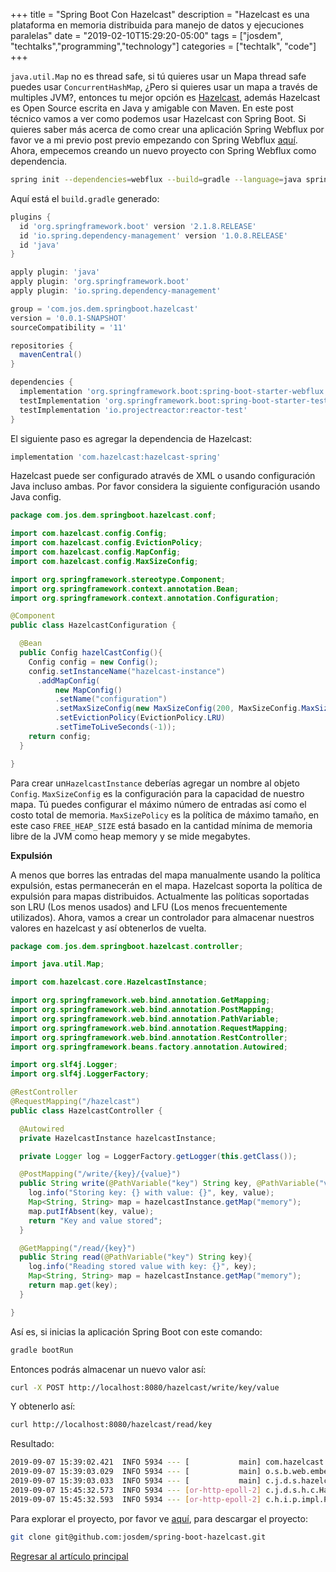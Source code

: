 +++
title =  "Spring Boot Con Hazelcast"
description = "Hazelcast es una plataforma en memoria distribuida para manejo de datos y ejecuciones paralelas"
date = "2019-02-10T15:29:20-05:00"
tags = ["josdem", "techtalks","programming","technology"]
categories = ["techtalk", "code"]
+++

`java.util.Map` no es thread safe, si tú quieres usar un Mapa thread safe puedes usar `ConcurrentHashMap`, ¿Pero si quieres usar un mapa a través de multiples JVM?, entonces tu mejor opción es [Hazelcast](https://hazelcast.org/), además Hazelcast es Open Source escrita en Java y amigable con Maven. En este post técnico vamos a ver como podemos usar Hazelcast con Spring Boot. Si quieres saber más acerca de como crear una aplicación Spring Webflux por favor ve a mi previo post previo empezando con Spring Webflux [aquí](/techtalk/spring/spring_webflux_basics). Ahora, empecemos creando un nuevo proyecto con Spring Webflux como dependencia.

```bash
spring init --dependencies=webflux --build=gradle --language=java spring-boot-hazelcast
```

Aquí está el `build.gradle` generado:

```groovy
plugins {
  id 'org.springframework.boot' version '2.1.8.RELEASE'
  id 'io.spring.dependency-management' version '1.0.8.RELEASE'
  id 'java'
}

apply plugin: 'java'
apply plugin: 'org.springframework.boot'
apply plugin: 'io.spring.dependency-management'

group = 'com.jos.dem.springboot.hazelcast'
version = '0.0.1-SNAPSHOT'
sourceCompatibility = '11'

repositories {
  mavenCentral()
}

dependencies {
  implementation 'org.springframework.boot:spring-boot-starter-webflux'
  testImplementation 'org.springframework.boot:spring-boot-starter-test'
  testImplementation 'io.projectreactor:reactor-test'
}
```

El siguiente paso es agregar la dependencia de Hazelcast:

```groovy
implementation 'com.hazelcast:hazelcast-spring'
```

Hazelcast puede ser configurado através de XML o usando configuración Java incluso ambas. Por favor considera la siguiente configuración usando Java config.

```java
package com.jos.dem.springboot.hazelcast.conf;

import com.hazelcast.config.Config;
import com.hazelcast.config.EvictionPolicy;
import com.hazelcast.config.MapConfig;
import com.hazelcast.config.MaxSizeConfig;

import org.springframework.stereotype.Component;
import org.springframework.context.annotation.Bean;
import org.springframework.context.annotation.Configuration;

@Component
public class HazelcastConfiguration {

  @Bean
  public Config hazelCastConfig(){
    Config config = new Config();
    config.setInstanceName("hazelcast-instance")
      .addMapConfig(
          new MapConfig()
          .setName("configuration")
          .setMaxSizeConfig(new MaxSizeConfig(200, MaxSizeConfig.MaxSizePolicy.FREE_HEAP_SIZE))
          .setEvictionPolicy(EvictionPolicy.LRU)
          .setTimeToLiveSeconds(-1));
    return config;
  }

}
```

Para crear un`HazelcastInstance` deberías agregar un nombre al objeto `Config`. `MaxSizeConfig` es la configuración para la capacidad de nuestro mapa. Tú puedes configurar el máximo número de entradas así como el costo total de memoria. `MaxSizePolicy` es la política de máximo tamaño, en este caso `FREE_HEAP_SIZE` está basado en la cantidad mínima de memoria libre de la JVM como heap memory y se mide megabytes.

**Expulsión**

A menos que borres las entradas del mapa manualmente usando la política expulsión, estas permanecerán en el mapa. Hazelcast soporta la política de expulsión para mapas distribuidos. Actualmente las políticas soportadas son LRU (Los menos usados) and LFU (Los menos frecuentemente utilizados). Ahora, vamos a crear un controlador para almacenar nuestros valores en hazelcast y así obtenerlos de vuelta.

```java
package com.jos.dem.springboot.hazelcast.controller;

import java.util.Map;

import com.hazelcast.core.HazelcastInstance;

import org.springframework.web.bind.annotation.GetMapping;
import org.springframework.web.bind.annotation.PostMapping;
import org.springframework.web.bind.annotation.PathVariable;
import org.springframework.web.bind.annotation.RequestMapping;
import org.springframework.web.bind.annotation.RestController;
import org.springframework.beans.factory.annotation.Autowired;

import org.slf4j.Logger;
import org.slf4j.LoggerFactory;

@RestController
@RequestMapping("/hazelcast")
public class HazelcastController {

  @Autowired
  private HazelcastInstance hazelcastInstance;

  private Logger log = LoggerFactory.getLogger(this.getClass());

  @PostMapping("/write/{key}/{value}")
  public String write(@PathVariable("key") String key, @PathVariable("value") String value) {
    log.info("Storing key: {} with value: {}", key, value);
    Map<String, String> map = hazelcastInstance.getMap("memory");
    map.putIfAbsent(key, value);
    return "Key and value stored";
  }

  @GetMapping("/read/{key}")
  public String read(@PathVariable("key") String key){
    log.info("Reading stored value with key: {}", key);
    Map<String, String> map = hazelcastInstance.getMap("memory");
    return map.get(key);
  }

}
```

Así es, si inicias la aplicación Spring Boot con este comando:

```bash
gradle bootRun
```

Entonces podrás almacenar un nuevo valor así:

```bash
curl -X POST http://localhost:8080/hazelcast/write/key/value
```

Y obtenerlo así:

```bash
curl http://localhost:8080/hazelcast/read/key
```

Resultado:

```bash
2019-09-07 15:39:02.421  INFO 5934 --- [           main] com.hazelcast.core.LifecycleService      : [100.72.126.55]:5701 [dev] [3.11.4] [100.72.126.55]:5701 is STARTED
2019-09-07 15:39:03.029  INFO 5934 --- [           main] o.s.b.web.embedded.netty.NettyWebServer  : Netty started on port(s): 8080
2019-09-07 15:39:03.033  INFO 5934 --- [           main] c.j.d.s.hazelcast.HazelcastApplication   : Started HazelcastApplication in 5.518 seconds (JVM running for 5.867)
2019-09-07 15:45:32.573  INFO 5934 --- [or-http-epoll-2] c.j.d.s.h.c.HazelcastController          : Storing key: key with value: value
2019-09-07 15:45:32.593  INFO 5934 --- [or-http-epoll-2] c.h.i.p.impl.PartitionStateManager       : [100.72.126.55]:5701 [dev] [3.11.4] Initializing cluster partition table arrangement...
```

Para explorar el proyecto, por favor ve [aquí](https://github.com/josdem/spring-boot-hazelcast), para descargar el proyecto:

```bash
git clone git@github.com:josdem/spring-boot-hazelcast.git
```


[Regresar al artículo principal](/techtalk/spring#Spring_Boot_Reactive_es)
